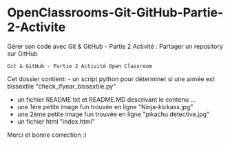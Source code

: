 # OpenClassrooms-Git-GitHub-Partie-2-Activite
Gérer son code avec Git &amp; GitHub - Partie 2 Activité : Partager un repository sur GitHub

    Git & GitHub - Partie 2 Activité Open Classroom

Cet dossier contient:
 - un script python pour déterminer si une année est bissextile "check_ifyear_bissextile.py"
 - un fichier README.txt et README.MD descrivant le contenu ...
 - une 1ère petite image fun trouvée en ligne "Ninja-kickass.jpg"
 - une 2ème petite image fun trouvée en ligne "pikachu detective.jpg"
 - un fichier html "index.html"

Merci et bonne correction :) 